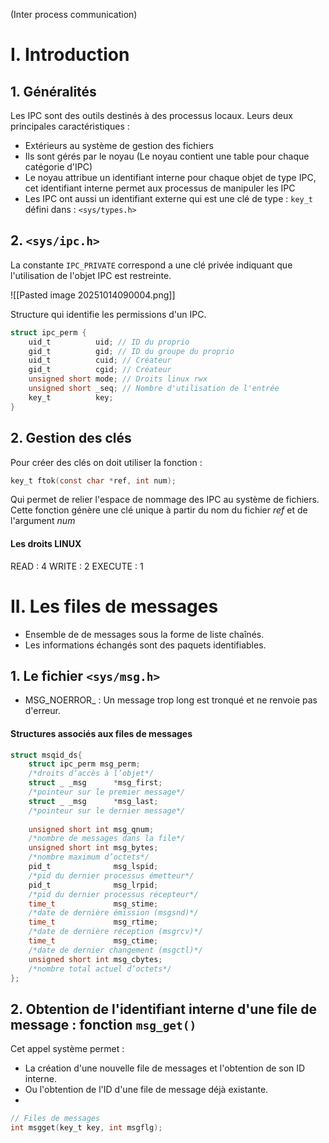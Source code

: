 (Inter process communication)
# I. Introduction
## 1. Généralités
Les IPC sont des outils destinés à des processus locaux. 
Leurs deux principales caractéristiques : 
- Extérieurs au système de gestion des fichiers
- Ils sont gérés par le noyau (Le noyau contient une table pour chaque catégorie d'IPC)
- Le noyau attribue un identifiant interne pour chaque objet de type IPC, cet identifiant interne permet aux processus de manipuler les IPC
- Les IPC ont aussi un identifiant externe qui est une clé de type : ```key_t``` défini dans : ```<sys/types.h>```


## 2. ```<sys/ipc.h>```
La constante ```IPC_PRIVATE``` correspond a une clé privée indiquant que l'utilisation de l'objet IPC est restreinte. 


![[Pasted image 20251014090004.png]]

Structure qui identifie les permissions d'un IPC.
```C
struct ipc_perm {
	uid_t          uid; // ID du proprio
	gid_t          gid; // ID du groupe du proprio
	uid_t          cuid; // Créateur
	gid_t          cgid; // Créateur
	unsigned short mode; // Droits linux rwx
	unsigned short _seq; // Nombre d'utilisation de l'entrée
	key_t          key;
}
```


## 2. Gestion des clés
Pour créer des clés on doit utiliser la fonction : 
```C
key_t ftok(const char *ref, int num);
```
Qui permet de relier l'espace de nommage des IPC au système de fichiers. 
Cette fonction génère une clé unique à partir du nom du fichier $ref$ et de l'argument $num$


#### Les droits LINUX
READ : $4$
WRITE : $2$
EXECUTE : $1$

# II. Les files de messages
- Ensemble de de messages sous la forme de liste chaînés. 
- Les informations échangés sont des paquets identifiables. 

## 1. Le fichier ```<sys/msg.h>```
- MSG_NOERROR_ : Un message trop long est tronqué et ne renvoie pas d'erreur.

#### Structures associés aux files de messages
```C
struct msqid_ds{
	struct ipc_perm msg_perm; 
	/*droits d’accès à l’objet*/
	struct _ _msg      *msg_first; 
	/*pointeur sur le premier message*/
	struct _ _msg      *msg_last; 
	/*pointeur sur le dernier message*/
	
	unsigned short int msg_qnum; 
	/*nombre de messages dans la file*/
	unsigned short int msg_bytes; 
	/*nombre maximum d’octets*/
	pid_t              msg_lspid; 
	/*pid du dernier processus émetteur*/
	pid_t              msg_lrpid; 
	/*pid du dernier processus récepteur*/
	time_t             msg_stime; 
	/*date de dernière émission (msgsnd)*/
	time_t             msg_rtime; 
	/*date de dernière réception (msgrcv)*/
	time_t             msg_ctime; 
	/*date de dernier changement (msgctl)*/
	unsigned short int msg_cbytes; 
	/*nombre total actuel d’octets*/
};
```


## 2. Obtention de l'identifiant interne d'une file de message : fonction ```msg_get()```
Cet appel système permet : 
- La création d'une nouvelle file de messages et l'obtention de son ID interne.
- Ou l'obtention de l'ID d'une file de message déjà existante. 
- 
```C
// Files de messages
int msgget(key_t key, int msgflg);

```